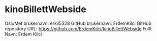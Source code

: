 # kinoBillettWebside

OsloMet brukernavn: erkil5328
GitHub brukernavn: ErdemKilci
GitHub repository URL: https://github.com/ErdemKilci/kinoBillettWebside
Fullt Navn: Erdem Kilci